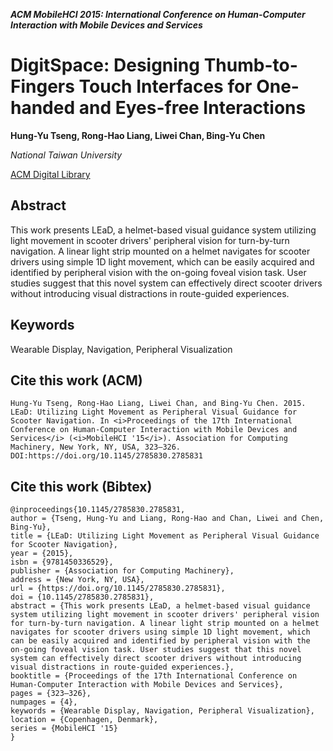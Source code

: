___ACM MobileHCI 2015: International Conference on Human-Computer Interaction with Mobile Devices and Services___

# DigitSpace: Designing Thumb-to-Fingers Touch Interfaces for One-handed and Eyes-free Interactions
__Hung-Yu Tseng, Rong-Hao Liang, Liwei Chan, Bing-Yu Chen__

_National Taiwan University_

[ACM Digital Library](https://dl.acm.org/doi/abs/10.1145/2785830.2785831)

<!-- ## Video -->
<!-- [![IMAGE ALT TEXT HERE](https://img.youtube.com/vi/yuy6JQ76DG4/0.jpg)](https://www.youtube.com/watch?v=yuy6JQ76DG4) -->

## Abstract
This work presents LEaD, a helmet-based visual guidance system utilizing light movement in scooter drivers' peripheral vision for turn-by-turn navigation. A linear light strip mounted on a helmet navigates for scooter drivers using simple 1D light movement, which can be easily acquired and identified by peripheral vision with the on-going foveal vision task. User studies suggest that this novel system can effectively direct scooter drivers without introducing visual distractions in route-guided experiences.

## Keywords
Wearable Display, Navigation, Peripheral Visualization

## Cite this work (ACM)
```
Hung-Yu Tseng, Rong-Hao Liang, Liwei Chan, and Bing-Yu Chen. 2015. LEaD: Utilizing Light Movement as Peripheral Visual Guidance for Scooter Navigation. In <i>Proceedings of the 17th International Conference on Human-Computer Interaction with Mobile Devices and Services</i> (<i>MobileHCI '15</i>). Association for Computing Machinery, New York, NY, USA, 323–326. DOI:https://doi.org/10.1145/2785830.2785831
```

## Cite this work (Bibtex)
```
@inproceedings{10.1145/2785830.2785831,
author = {Tseng, Hung-Yu and Liang, Rong-Hao and Chan, Liwei and Chen, Bing-Yu},
title = {LEaD: Utilizing Light Movement as Peripheral Visual Guidance for Scooter Navigation},
year = {2015},
isbn = {9781450336529},
publisher = {Association for Computing Machinery},
address = {New York, NY, USA},
url = {https://doi.org/10.1145/2785830.2785831},
doi = {10.1145/2785830.2785831},
abstract = {This work presents LEaD, a helmet-based visual guidance system utilizing light movement in scooter drivers' peripheral vision for turn-by-turn navigation. A linear light strip mounted on a helmet navigates for scooter drivers using simple 1D light movement, which can be easily acquired and identified by peripheral vision with the on-going foveal vision task. User studies suggest that this novel system can effectively direct scooter drivers without introducing visual distractions in route-guided experiences.},
booktitle = {Proceedings of the 17th International Conference on Human-Computer Interaction with Mobile Devices and Services},
pages = {323–326},
numpages = {4},
keywords = {Wearable Display, Navigation, Peripheral Visualization},
location = {Copenhagen, Denmark},
series = {MobileHCI '15}
}
```